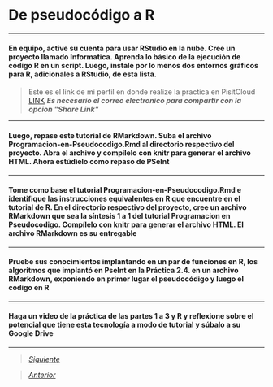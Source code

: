 # De pseudocódigo a R

----

#### En equipo, active su cuenta para usar RStudio en la nube. Cree un proyecto llamado Informatica. Aprenda lo básico de la ejecución de código R en un script. Luego, instale por lo menos dos entornos gráficos para R, adicionales a RStudio, de esta lista.

> Este es el link de mi perfil en donde realize la practica en PisitCloud [LINK](https://posit.cloud/content/6552430)
> ***Es necesario el correo electronico para compartir con la opcion "Share Link"***

----

#### Luego, repase este tutorial de RMarkdown. Suba el archivo Programacion-en-Pseudocodigo.Rmd al directorio respectivo del proyecto. Abra el archivo y compílelo con knitr para generar el archivo HTML. Ahora estúdielo como repaso de PSeInt

----

#### Tome como base el tutorial Programacion-en-Pseudocodigo.Rmd e identifique las instrucciones equivalentes en R que encuentre en el tutorial de R. En el directorio respectivo del proyecto, cree un archivo RMarkdown que sea la síntesis 1 a 1 del tutorial Programacion en Pseudocodigo. Compílelo con knitr para generar el archivo HTML. El archivo RMarkdown es su entregable

----

#### Pruebe sus conocimientos implantando en un par de funciones en R, los algoritmos que implantó en PseInt en la Práctica 2.4. en un archivo RMarkdown, exponiendo en primer lugar el pseudocódigo y luego el código en R

----

#### Haga un video de la práctica de las partes 1 a 3 y R y reflexione sobre el potencial que tiene esta tecnología a modo de tutorial y súbalo a su Google Drive

----

> [*Siguiente*](Practica10.md)

> [*Anterior*](Practica8.md)
